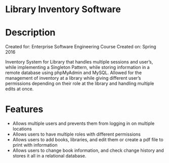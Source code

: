 # Library Inventory Software

# Description
Created for: Enterprise Software Engineering Course
Created on: Spring 2016

Inventory System for Library that handles multiple sessions and user’s, while implementing a Singleton Pattern, while storing information in a remote database using phpMyAdmin and MySQL. Allowed for the management of inventory at a library while giving different user’s permissions depending on their role at the library and handling multiple edits at once. 

# Features
 - Allows multiple users and prevents them from logging in on multiple locations
 - Allows users to have multiple roles with different permissions 
 - Allows users to add books, libraries, and edit them or create a pdf file to print with information
 - Allows users to change book information, and check change history and stores it all in a relational database.

